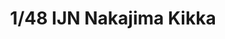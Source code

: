 ---
layout: product
title: "1/48 IJN Nakajima Kikka"
price: "4300" 
desc: "Maketa"
img_path: "/assets/img/FB10.webp"
brand: "FineMolds"
available: false
special_offer: false
new: false
soon: false
cat: "010000"
subcat: "015900"
subsubcat: "0N/A"
sifra: "FB10"
popular: false
spec: false
---